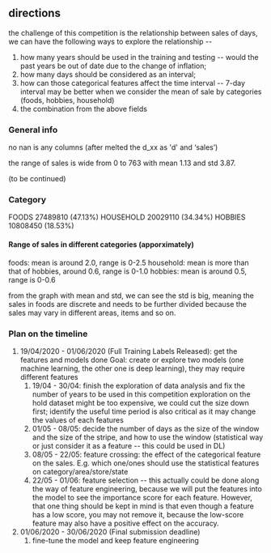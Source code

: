 ## directions
the challenge of this competition is the relationship between sales of days, we can have the following ways to explore the relationship -- 
1. how many years should be used in the training and testing -- would the past years be out of date due to the change of inflation;
2. how many days should be considered as an interval;
3. how can those categorical features affect the time interval -- 7-day interval may be better when we consider the mean of sale by categories (foods, hobbies, household)
4. the combination from the above fields

### General info
no nan is any columns (after melted the d_xx as 'd' and ‘sales’)

the range of sales is wide from 0 to 763 with mean 1.13 and std 3.87.

(to be continued)

### Category
FOODS        27489810 (47.13%)
HOUSEHOLD    20029110 (34.34%)
HOBBIES      10808450 (18.53%)

#### Range of sales in different categories (apporximately)
foods: mean is around 2.0, range is 0-2.5
household: mean is more than that of hobbies, around 0.6, range is 0-1.0
hobbies: mean is around 0.5, range is 0-0.6

from the graph with mean and std, we can see the std is big, meaning the sales in foods are discrete and needs to be further divided because the sales may vary in different areas, items and so on.


### Plan on the timeline
1. 19/04/2020 - 01/06/2020 (Full Training Labels Released): get the features and models done
    Goal: create or explore two models (one machine learning, the other one is deep learning), they may require different features
    1. 19/04 - 30/04: finish the exploration of data analysis and fix the number of years to be used in this competition
        exploration on the hold dataset might be too expensive, we could cut the size down first; identify the useful time period is also critical as it may change the values of each features
    2. 01/05 - 08/05: decide the number of days as the size of the window and the size of the stripe, and how to use the window (statistical way or just consider it as a feature -- this could be used in DL)
    3. 08/05 - 22/05: feature crossing: the effect of the categorical feature on the sales. E.g. which one/ones should use the statistical features on category/area/store/state
    4. 22/05 - 01/06: feature selection -- this actually could be done along the way of feature engineering, because we will put the features into the model to see the importance score for each feature. However, that one thing should be kept in mind is that even though a feature has a low score, you may not remove it, because the low-score feature may also have a positive effect on the accuracy.
2. 01/06/2020 - 30/06/2020 (Final submission deadline)
    1. fine-tune the model and keep feature engineering